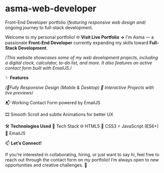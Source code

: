 # asma-web-developer

Front-End Developer portfolio /*featuring responsive web design and*/ ongoing journey to full-stack development.

Welcome to my personal portfolio! 
🌐 **Visit Live Portfolio →**
I'm Asma — a passionate **Front-End Developer** currently expanding my skills toward **Full-Stack Development**.

/*This website showcases some of my web development projects, including a digital clock, calculator, to-do list, and more. It also features an active contact form built with EmailJS.*/


✨ **Features**

/*📱Fully Responsive Design (Mobile & Desktop)
🧩 Interactive Projects with live previews*/

📬 Working Contact Form powered by EmailJS

🎞️ Smooth Scroll and subtle Animations for better UX

🛠️ **Technologies Used**
🧠	Tech Stack
🌐	HTML5
🎨	CSS3
⚡	JavaScript (ES6+)
📧	EmailJS

📫 **Let’s Connect!**

If you’re interested in collaborating, hiring, or just want to say hi, feel free to reach out through the contact form on my portfolio!
I’m always open to new opportunities and creative challenges. 💬

